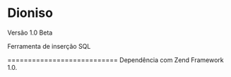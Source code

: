 Dioniso
=======
Versão 1.0 Beta

Ferramenta de inserção SQL

===========================
Dependência com Zend Framework 1.0.
